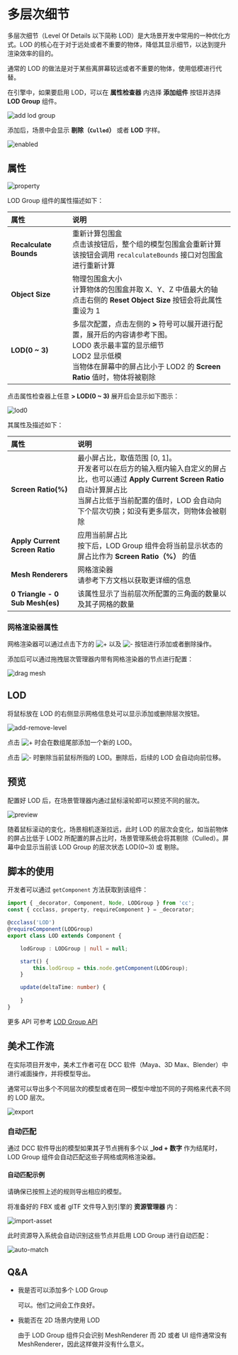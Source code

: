 # 多层次细节

多层次细节（Level Of Details 以下简称 LOD）是大场景开发中常用的一种优化方式。LOD 的核心在于对于远处或者不重要的物体，降低其显示细节，以达到提升渲染效率的目的。

通常的 LOD 的做法是对于某些离屏幕较远或者不重要的物体，使用低模进行代替。

在引擎中，如果要启用 LOD，可以在 **属性检查器** 内选择 **添加组件** 按钮并选择 **LOD Group** 组件。

![add lod group](lod/add-comp.png)

添加后，场景中会显示 **剔除（`Culled`）** 或者 **LOD** 字样。

![enabled](lod/enabled.png)

## 属性

![property](lod/property.png)

LOD Group 组件的属性描述如下：

| 属性 | 说明 |
| :-- | :-- |
| **Recalculate Bounds** | 重新计算包围盒 <br> 点击该按钮后，整个组的模型包围盒会重新计算 <br> 该按钮会调用 `recalculateBounds` 接口对包围盒进行重新计算 |
| **Object Size** | 物理包围盒大小 <br> 计算物体的包围盒并取 X、Y、Z 中值最大的轴 <br> 点击右侧的 **Reset Object Size** 按钮会将此属性重设为 1 |
| **LOD(0 ~ 3)** | 多层次配置，点击左侧的 **>** 符号可以展开进行配置，展开后的内容请参考下图。<br> LOD0 表示最丰富的显示细节 <br> LOD2 显示低模 <br> 当物体在屏幕中的屏占比小于 LOD2 的 **Screen Ratio** 值时，物体将被剔除 |

点击属性检查器上任意 **> LOD(0 ~ 3)** 展开后会显示如下图示：

![lod0](lod/lod0.png)

其属性及描述如下：

| 属性 | 说明 |
| :-- | :-- |
| **Screen Ratio(%)** | 最小屏占比，取值范围 [0, 1]。<br> 开发者可以在后方的输入框内输入自定义的屏占比，也可以通过 **Apply Current Screen Ratio** 自动计算屏占比 <br> 当屏占比低于当前配置的值时，LOD 会自动向下个层次切换；如没有更多层次，则物体会被剔除 |
| **Apply Current Screen Ratio** | 应用当前屏占比 <br> 按下后，LOD Group 组件会将当前显示状态的屏占比作为 **Screen Ratio（%）** 的值 |
| **Mesh Renderers** | 网格渲染器 <br> 请参考下方文档以获取更详细的信息 |
| **0 Triangle - 0 Sub Mesh(es)** | 该属性显示了当前层次所配置的三角面的数量以及其子网格的数量 |

### 网格渲染器属性

网格渲染器可以通过点击下方的 ![+](lod/+.png) 以及 ![-](lod/-.png) 按钮进行添加或者删除操作。

添加后可以通过拖拽层次管理器内带有网格渲染器的节点进行配置：

![drag mesh](load/../lod/drag-mesh.gif)

## LOD

将鼠标放在 LOD 的右侧显示网格信息处可以显示添加或删除层次按钮。

![add-remove-level](lod/add-remove-level.png)

点击 ![+](lod/+.png) 时会在数组尾部添加一个新的 LOD。

点击 ![-](lod/-.png) 时删除当前鼠标所指的 LOD。删除后，后续的 LOD 会自动向前位移。

## 预览

配置好 LOD 后，在场景管理器内通过鼠标滚轮即可以预览不同的层次。

![preview](lod/preview.gif)

随着鼠标滚动的变化，场景相机逐渐拉远，此时 LOD 的层次会变化，如当前物体的屏占比低于 LOD2 所配置的屏占比时，场景管理系统会将其剔除（Culled）。屏幕中会显示当前该 LOD Group 的层次状态 LOD(0~3) 或 剔除。

## 脚本的使用

开发者可以通过 `getComponent` 方法获取到该组件：

```ts
import { _decorator, Component, Node, LODGroup } from 'cc';
const { ccclass, property, requireComponent } = _decorator;

@ccclass('LOD')
@requireComponent(LODGroup)
export class LOD extends Component {

    lodGroup : LODGroup | null = null;

    start() {
        this.lodGroup = this.node.getComponent(LODGroup);        
    }

    update(deltaTime: number) {
        
    }
}
```

更多 API 可参考 [LOD Group API]()

## 美术工作流

在实际项目开发中，美术工作者可在 DCC 软件（Maya、3D Max、Blender）中进行减面操作，并将模型导出。

通常可以导出多个不同层次的模型或者在同一模型中增加不同的子网格来代表不同的 LOD 层次。

![export](lod/dcc-export.png)

### 自动匹配

通过 DCC 软件导出的模型如果其子节点拥有多个以 **_lod + 数字** 作为结尾时，LOD Group 组件会自动匹配这些子网格或网格渲染器。

#### 自动匹配示例

请确保已按照上述的规则导出相应的模型。

将准备好的 FBX 或者 glTF 文件导入到引擎的 **资源管理器** 内：

![import-asset](lod/import-asset.png)

此时资源导入系统会自动识别这些节点并启用 LOD Group 进行自动匹配：

![auto-match](lod/auto-match.png)

## Q&A

- 我是否可以添加多个 LOD Group

  可以。他们之间会工作良好。

- 我能否在 2D 场景内使用 LOD

    由于 LOD Group 组件只会识别 MeshRenderer 而 2D 或者 UI 组件通常没有 MeshRenderer，因此这样做并没有什么意义。
